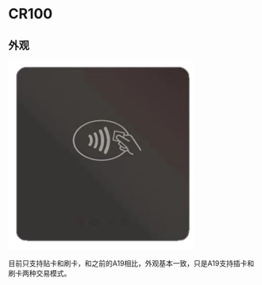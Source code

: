 # CR100

## 外观

![](../../.gitbook/assets/cr100.jpg) 

目前只支持贴卡和刷卡，和之前的A19相比，外观基本一致，只是A19支持插卡和刷卡两种交易模式。





